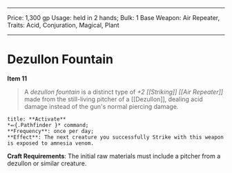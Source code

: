 
---
Price: 1,300 gp
Usage: held in 2 hands;
Bulk: 1
Base Weapon: Air Repeater,
Traits: Acid, Conjuration, Magical, Plant

---

# Dezullon Fountain

**Item 11**

> A *dezullon fountain* is a distinct type of *+2 [[Striking]] [[Air Repeater]]* made from the still-living pitcher of a [[Dezullon]], dealing acid damage instead of the gun's normal piercing damage.

```ad-embed-ability
title: **Activate**
*⬻{.Pathfinder }* command; 
**Frequency**: once per day;
**Effect**: The next creature you successfully Strike with this weapon is exposed to amnesia venom.

```

**Craft Requirements**: The initial raw materials must include a pitcher from a dezullon or similar creature.
